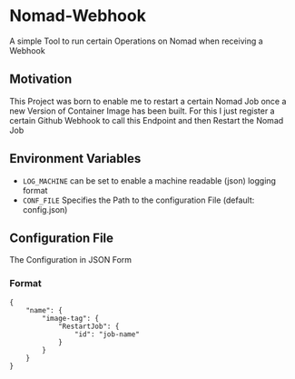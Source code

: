 # Nomad-Webhook
A simple Tool to run certain Operations on Nomad when receiving a Webhook

## Motivation
This Project was born to enable me to restart a certain Nomad Job once a new Version of Container Image
has been built. For this I just register a certain Github Webhook to call this Endpoint and then Restart
the Nomad Job

## Environment Variables
* `LOG_MACHINE` can be set to enable a machine readable (json) logging format
* `CONF_FILE` Specifies the Path to the configuration File (default: config.json)

## Configuration File
The Configuration in JSON Form

### Format
```
{
    "name": {
        "image-tag": {
            "RestartJob": {
                "id": "job-name"
            }
        }
    }
}
```